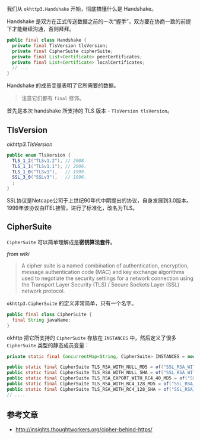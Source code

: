 我们从 `okhttp3.Handshake` 开始，彻底搞懂什么是 Handshake。

Handshake 是双方在正式传送数据之前的一次“握手”，双方要在协商一致的前提下才能继续沟通，否则拜拜。

```java
public final class Handshake {
  private final TlsVersion tlsVersion;
  private final CipherSuite cipherSuite;
  private final List<Certificate> peerCertificates;
  private final List<Certificate> localCertificates;
  // ...
}
```

Handshake 的成员变量表明了它所需要的数据。

> 注意它们都有 `final` 修饰。

首先是本次 handshake 所支持的 TLS 版本 - `TlsVersion tlsVersion`。

## TlsVersion

*okhttp3.TlsVersion*
```java
public enum TlsVersion {
  TLS_1_2("TLSv1.2"), // 2008.
  TLS_1_1("TLSv1.1"), // 2006.
  TLS_1_0("TLSv1"),   // 1999.
  SSL_3_0("SSLv3"),   // 1996.
  ;
}
```

SSL协议是Netcape公司于上世纪90年代中期提出的协议，自身发展到3.0版本。1999年该协议由ITEL接管，进行了标准化，改名为TLS。

## CipherSuite

`CipherSuite` 可以简单理解成是**密钥算法套件**。

*from wiki*
> A cipher suite is a named combination of authentication, encryption, message authentication code (MAC) and key exchange algorithms used to negotiate the security settings for a network connection using the Transport Layer Security (TLS) / Secure Sockets Layer (SSL) network protocol. 

`okhttp3.CipherSuite` 的定义非常简单，只有一个名字。

```java
public final class CipherSuite {
  final String javaName;
}
```

okhttp 把它所支持的 `CipherSuite` 存放在 `INSTANCES` 中，然后定义了很多 `CipherSuite` 类型的静态成员变量：

```java
private static final ConcurrentMap<String, CipherSuite> INSTANCES = new ConcurrentHashMap<>();

public static final CipherSuite TLS_RSA_WITH_NULL_MD5 = of("SSL_RSA_WITH_NULL_MD5", 0x0001);
public static final CipherSuite TLS_RSA_WITH_NULL_SHA = of("SSL_RSA_WITH_NULL_SHA", 0x0002);
public static final CipherSuite TLS_RSA_EXPORT_WITH_RC4_40_MD5 = of("SSL_RSA_EXPORT_WITH_RC4_40_MD5", 0x0003);
public static final CipherSuite TLS_RSA_WITH_RC4_128_MD5 = of("SSL_RSA_WITH_RC4_128_MD5", 0x0004);
public static final CipherSuite TLS_RSA_WITH_RC4_128_SHA = of("SSL_RSA_WITH_RC4_128_SHA", 0x0005);
// ....
```




参考文章
---

* http://insights.thoughtworkers.org/cipher-behind-https/

